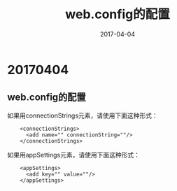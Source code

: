 ﻿---
layout: post
title: "web.config的配置"
date: 2017-04-04
description: "web.config的配置"
tag: 博客 
---   

# 20170404

## web.config的配置

如果用connectionStrings元素，请使用下面这种形式：
   
```    
    <connectionStrings>
      <add name="" connectionString=""/>
    </connectionStrings>

```
如果用appSettings元素，请使用下面这种形式：

```
    <appSettings>
      <add key="" value=""/>
    </appSettings>
```